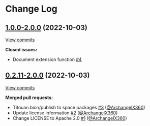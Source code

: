 # Change Log

## [1.0.0\-2.0.0](https://github.com/JetBrains/apple-notary-api-kotlin-client/tree/1.0.0-2.0.0) (2022-10-03)
[View commits](https://github.com/JetBrains/apple-notary-api-kotlin-client/compare/0.2.11-2.0.0...1.0.0-2.0.0)

**Closed issues:**

- Document extension function [\#4](https://github.com/JetBrains/apple-notary-api-kotlin-client/issues/4)

## [0.2.11\-2.0.0](https://github.com/JetBrains/apple-notary-api-kotlin-client/tree/0.2.11-2.0.0) (2022-10-03)
[View commits](https://github.com/JetBrains/apple-notary-api-kotlin-client/compare/4ac92101e816cf8d56292148167818baafac78e6...0.2.11-2.0.0)

**Merged pull requests:**

- Titouan.bion/publish to space packages [\#3](https://github.com/JetBrains/apple-notary-api-kotlin-client/pull/3) ([@ArchangelX360](https://github.com/ArchangelX360))
- Update license information [\#2](https://github.com/JetBrains/apple-notary-api-kotlin-client/pull/2) ([@ArchangelX360](https://github.com/ArchangelX360))
- Change LICENSE to Apache 2.0 [\#1](https://github.com/JetBrains/apple-notary-api-kotlin-client/pull/1) ([@ArchangelX360](https://github.com/ArchangelX360))
